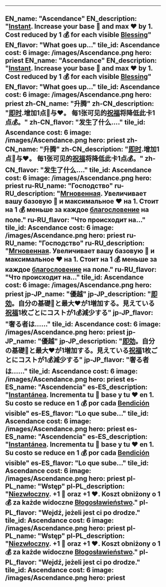 ---

EN_name: "Ascendance"
EN_description: "<u><u>Instant</u></u>. Increase your base 🔸 and max ❤️ by 1. Cost reduced by 1 💰 for each visible <u>Blessing</u>"
EN_flavor: "What goes up..."
tile_id: Ascendance
cost: 6
image: /images/Ascendance.png
hero: priest
EN_name: "Ascendance"
EN_description: "<u><u>Instant</u></u>. Increase your base 🔸 and max ❤️ by 1. Cost reduced by 1 💰 for each visible <u>Blessing</u>"
EN_flavor: "What goes up..."
tile_id: Ascendance
cost: 6
image: /images/Ascendance.png
hero: priest
zh-CN_name: "升腾"
zh-CN_description: "<u><u>即时</u></u>.增加1点🔸与❤️。 每1张可见的<u>祝福</u>将降低此卡1点💰。"
zh-CN_flavor: "发生了什么...."
tile_id: Ascendance
cost: 6
image: /images/Ascendance.png
hero: priest
zh-CN_name: "升腾"
zh-CN_description: "<u><u>即时</u></u>.增加1点🔸与❤️。 每1张可见的<u>祝福</u>将降低此卡1点💰。"
zh-CN_flavor: "发生了什么...."
tile_id: Ascendance
cost: 6
image: /images/Ascendance.png
hero: priest
ru-RU_name: "Господство"
ru-RU_description: "<u><u>Мгновенная</u></u>. Увеличивает вашу базовую 🔸 и максимальное ❤️ на 1. Стоит на 1 💰 меньше за каждое <u>благословение</u> на поле."
ru-RU_flavor: "Что происходит на..."
tile_id: Ascendance
cost: 6
image: /images/Ascendance.png
hero: priest
ru-RU_name: "Господство"
ru-RU_description: "<u><u>Мгновенная</u></u>. Увеличивает вашу базовую 🔸 и максимальное ❤️ на 1. Стоит на 1 💰 меньше за каждое <u>благословение</u> на поле."
ru-RU_flavor: "Что происходит на..."
tile_id: Ascendance
cost: 6
image: /images/Ascendance.png
hero: priest
jp-JP_name: "優越"
jp-JP_description: "<u><u>即効</u></u>。自分の基礎🔸と最大❤️が1増加する。見えている<u>祝福</u>1枚ごとにコストが1💰減少する"
jp-JP_flavor: "奢る者は……"
tile_id: Ascendance
cost: 6
image: /images/Ascendance.png
hero: priest
jp-JP_name: "優越"
jp-JP_description: "<u><u>即効</u></u>。自分の基礎🔸と最大❤️が1増加する。見えている<u>祝福</u>1枚ごとにコストが1💰減少する"
jp-JP_flavor: "奢る者は……"
tile_id: Ascendance
cost: 6
image: /images/Ascendance.png
hero: priest
es-ES_name: "Ascendencia"
es-ES_description: "<u><u>Instantánea</u></u>. Incrementa tu 🔸 base y tu ❤️ en 1. Su costo se reduce en 1 💰 por cada <u>Bendición</u> visible"
es-ES_flavor: "Lo que sube..."
tile_id: Ascendance
cost: 6
image: /images/Ascendance.png
hero: priest
es-ES_name: "Ascendencia"
es-ES_description: "<u><u>Instantánea</u></u>. Incrementa tu 🔸 base y tu ❤️ en 1. Su costo se reduce en 1 💰 por cada <u>Bendición</u> visible"
es-ES_flavor: "Lo que sube..."
tile_id: Ascendance
cost: 6
image: /images/Ascendance.png
hero: priest
pl-PL_name: "Wstęp"
pl-PL_description: "<u><u>Niezwłoczny</u></u>. +1 🔸 oraz +1 ❤️. Koszt obniżony o 1 💰 za każde widoczne <u>Błogosławieństwo</u>."
pl-PL_flavor: "Wejdź, jeżeli jest ci po drodze."
tile_id: Ascendance
cost: 6
image: /images/Ascendance.png
hero: priest
pl-PL_name: "Wstęp"
pl-PL_description: "<u><u>Niezwłoczny</u></u>. +1 🔸 oraz +1 ❤️. Koszt obniżony o 1 💰 za każde widoczne <u>Błogosławieństwo</u>."
pl-PL_flavor: "Wejdź, jeżeli jest ci po drodze."
tile_id: Ascendance
cost: 6
image: /images/Ascendance.png
hero: priest
---